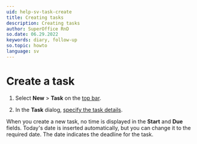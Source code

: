 ```yaml
---
uid: help-sv-task-create
title: Creating tasks
description: Creating tasks
author: SuperOffice RnD
so.date: 06.29.2022
keywords: diary, follow-up
so.topic: howto
language: sv
---
```


# Create a task

1. Select **New** > **Task** on the [top bar][2].

2. In the **Task** dialog, [specify the task details][1].

When you create a new task, no time is displayed in the **Start** and **Due** fields. Today's date is inserted automatically, but you can change it to the required date. The date indicates the deadline for the task.

<!-- Referenced links -->
[1]: screen/dialog-for-followups.md
[2]: ../../learn/getting-started/main-screen/buttons-in-menu-bar.md

<!-- Referenced images -->

